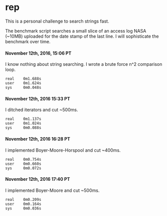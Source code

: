 # rep

This is a personal challenge to search strings fast.

The benchmark script searches a small slice of an access log NASA (~10MB)
uploaded for the date stamp of the last line. I will sophisticate the benchmark
over time.

#### November 12th, 2016, 15:06 PT

I know nothing about string searching. I wrote a brute force n^2 comparison
loop.

````
real    0m1.688s
user    0m1.624s
sys     0m0.048s
````

#### November 12th, 2016 15:33 PT

I ditched iterators and cut ~500ms.

````
real    0m1.137s
user    0m1.024s
sys     0m0.088s
````

#### November 12th, 2016 16:28 PT

I implemented Boyer-Moore-Horspool and cut ~400ms.

````
real    0m0.754s
user    0m0.660s
sys     0m0.072s
````

#### November 12th, 2016 17:40 PT

I implemented Boyer-Moore and cut ~500ms.

````
real    0m0.209s
user    0m0.164s
sys     0m0.036s
````
